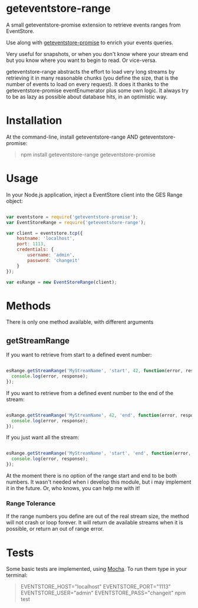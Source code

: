 # geteventstore-range

A small geteventstore-promise extension to retrieve events ranges from EventStore.

Use along with [geteventstore-promise](https://www.npmjs.com/package/geteventstore-promise) to enrich your events queries. 

Very useful for snapshots, or when you don't know where your stream end but you know where you want to begin to read. Or vice-versa.

geteventstore-range abstracts the effort to load very long streams by retrieving it in many reasonable chunks (you define the size, that is the number of events to load on every request). It does it thanks to the geteventstore-promise eventEnumerator plus some own logic. It always try to be as lazy as possible about database hits, in an optimistic way.



# Installation
At the command-line, install geteventstore-range AND geteventstore-promise:
> npm install geteventstore-range geteventstore-promise

# Usage
In your Node.js application, inject a EventStore client into the GES Range object:

```javascript

var eventstore = require('geteventstore-promise');
var EventStoreRange = require('geteventstore-range');

var client = eventstore.tcp({
    hostname: 'localhost',
    port: 1113,
    credentials: {
        username: 'admin',
        password: 'changeit'
    }
});

var esRange = new EventStoreRange(client);

```

# Methods

There is only one method available, with different arguments

## getStreamRange

If you want to retrieve from start to a defined event number:

```javascript

esRange.getStreamRange('MyStreamName', 'start', 42, function(error, response){
  console.log(error, response);
});

```


If you want to retrieve from a defined event number to the end of the stream:

```javascript

esRange.getStreamRange('MyStreamName', 42, 'end', function(error, response){
  console.log(error, response);
});

```


If you just want all the stream:

```javascript

esRange.getStreamRange('MyStreamName', 'start', 'end', function(error, response){
  console.log(error, response);
});

```

At the moment there is no option of the range start and end to be both numbers. It wasn't needed when i develop this module, but i may implement it in the future. Or, who knows, you can help me with it!

### Range Tolerance

If the range numbers you define are out of the real stream size, the method will not crash or loop forever. It will return de available streams when it is possible, or return an out of range error.

# Tests

Some basic tests are implemented, using [Mocha](https://mochajs.org/). To run them type in your terminal:

> EVENTSTORE_HOST="localhost" EVENTSTORE_PORT="1113" EVENTSTORE_USER="admin" EVENTSTORE_PASS="changeit" npm test